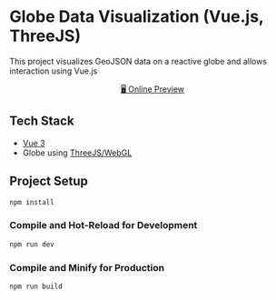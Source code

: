 # Globe Data Visualization (Vue.js, ThreeJS)

This project visualizes GeoJSON data on a reactive globe and allows interaction using Vue.js

<p align="center">
<a href="https://threejs-globegl-vue.vercel.app/" target="_blank">🖥 Online Preview</a>
</p>

## Tech Stack
- [Vue 3](https://vuejs.org/)
- Globe using [ThreeJS/WebGL](https://globe.gl/)

## Project Setup

```sh
npm install
```

### Compile and Hot-Reload for Development

```sh
npm run dev
```

### Compile and Minify for Production

```sh
npm run build
```
